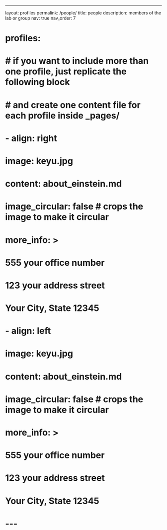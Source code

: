 ---

layout: profiles
permalink: /people/
title: people
description: members of the lab or group
nav: true
nav_order: 7

# profiles:

# # if you want to include more than one profile, just replicate the following block

# # and create one content file for each profile inside \_pages/

# - align: right

# image: keyu.jpg

# content: about_einstein.md

# image_circular: false # crops the image to make it circular

# more_info: >

# <p>555 your office number</p>

# <p>123 your address street</p>

# <p>Your City, State 12345</p>

# - align: left

# image: keyu.jpg

# content: about_einstein.md

# image_circular: false # crops the image to make it circular

# more_info: >

# <p>555 your office number</p>

# <p>123 your address street</p>

# <p>Your City, State 12345</p>

# ---

